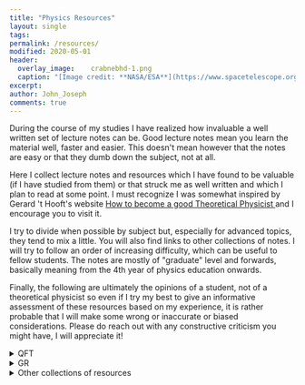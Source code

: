 ```yaml
---
title: "Physics Resources"
layout: single
tags:
permalink: /resources/
modified: 2020-05-01
header:
  overlay_image:  	crabnebhd-1.png
  caption: "[Image credit: **NASA/ESA**](https://www.spacetelescope.org/images/heic0515a/)"
excerpt: 
author: John_Joseph
comments: true
---
```


During the course of my studies I have realized how invaluable a well written set of lecture notes can be. Good lecture notes mean you learn the material well, faster and easier. This doesn't mean however that the notes are easy or that they dumb down the subject, not at all. 



Here I collect lecture notes and resources which I have found to be valuable (if I have studied from them) or that struck me as well written and which I plan to read at some point. I must recognize I was somewhat inspired by Gerard 't Hooft's website
<a href="http://www.staff.science.uu.nl/~gadda001/goodtheorist/index.html"> How to become a good Theoretical Physicist </a> and I encourage you to visit it. 

I try to divide when possible by subject but, especially for advanced topics, they tend to mix a little. You will also find links to other collections of notes. I will try to follow an order of increasing difficulty, which can be useful to fellow students. The notes are mostly of "graduate" level and forwards, basically meaning from the 4th year of physics education onwards. 


Finally, the following are ultimately the opinions of a student, not of a theoretical physicist so even if I try my best to give an informative assessment of these resources based on my experience, it is rather probable that I will make some wrong or inaccurate or biased considerations. 
Please do reach out with any constructive criticism you might have, I will appreciate it!



<details><summary>QFT</summary><br>
  
 
<p>  <span>&#8226;</span>  David Tong's introductory <a href="http://www.damtp.cam.ac.uk/user/tong/qft.html"> QFT </a> notes. <br><br>
  They are a great place to start if you haven't encountered QFT yet. A third year student with good knowledge of QM should find them accesible.  A complementary book of roughly the same level is the one by Maggiore with the bonus of quite a few worked examples and solved problems.
</p>

<p>  <span>&#8226;</span>  <a href="https://zzxianyu.com/notes/">  Solutions </a> to Peskin and Schroeder by Zhong-Zhi Xianyu. <br><br>
  Exercises, I believe,  are the backbone of a physicist's education and one should spend at least as much time doing exercises as reading the theory. Solutions to problems are then a great asset if used correctly. Although I haven't studied much from P&S, I have used it for the problems and the combination with these solutions probably make it the best place to study the fundamentals of QFT from.
</p>

<p>  <span>&#8226;</span> Brando Bellazzini and Stephane Lavignac's QFT II course at ENS. 
<br><br>
  I really enjoyed this course and Brando's <a href="https://sites.google.com/site/brandobellazzini/teaching?authuser=0" > website </a> contains notes for all of his lectures, exercise sessions and homework problems (with solutions). The notes are handwritten but very readable, the homework is in Latex and so are the solutions. The course's two main topics are non abelian gauge theories and spontaneous symmetry breaking. Brando was often original and did not follow a textbook which makes his notes quite valuable.
</p>

  
<p>  <span>&#8226;</span> SISSA's PhD courses QFT <a href="http://www.sissa.it/tpp/phdsection/download.php?ID=1&filename=QFT_Review_Sep9_2019.pdf" > I </a> by Marco Serone and QFT <a href="https://people.sissa.it/~percacci/lectures/topmet/index.html" > II </a> by Roberto Percacci.  
<br> <br>
  SISSA's PhD courses are in general very good (notes-wise at least). It's worth checking out the Theoretical Particle Physics (<a href="https://www.sissa.it/tpp/index.php">TPP</a>), the AstroParticle Physics (<a href="https://www.sissa.it/app/index.php">APP</a>) and the <a href="https://www.statphys.sissa.it/wordpress/">Statistical Physics </a> groups for useful material (and cool research!). 
  The QFT I notes are very good, covering in depth all the fundamental topics of QFT (have a look at the index!). All the techniques developed are then put to use in a final study of the Abelian Higgs model. Definitely notes to master if one wants to have a solid knowledge of field theory, especially for high energy applications. <br>
  The QFT II notes cover some "advanced" topics like solitons, instantons and all that and they give a more advanced treatment of anomalies than the QFT I lectures along with critical phenomena and other things. They are the best notes I have found that treat these topics in a cohesive way (if you know better, please tell me!). 
  
  
  <p>  <span>&#8226;</span> David Tong's notes on Gauge Theory.
  <br><br>
  
  </p>
  
  
  


</p>


</details>



<details><summary>GR</summary>
<p>  <span>&#8226;</span>  David Tong's  <a href="http://www.damtp.cam.ac.uk/user/tong/gr.html" > GR </a> notes   <br><br>
  These are quite new but, as always with Tong, they are excellent to approach the subject and they also start to cover some more advanced topics. Definitely good place to start. A good complementary book for the basics is Schutz's 'A first course in General Relativity'. 
 
 </p>
 
 <p>  <span>&#8226;</span>  Harvey Reall's  <a href="http://www.damtp.cam.ac.uk/user/hsr1000/teaching.html" > notes </a> on  GR  and black holes <br><br>
  Reall's notes on GR are also an excellent starting point. They are a bit more formal than Tong's and cover slightly different topics. My reccomendation would be to read a bit of both and then decide which suits you best and stick to it. His notes on black holes are also very good and formal. In particular, they cover the initial value problem and singularity theorems. Many parts are structured as math books with definitions, propositions and theorems.
 
 </p>
 
  <p>  <span>&#8226;</span>  Paul Townsends's  <a href="https://arxiv.org/abs/gr-qc/9707012" > notes </a> on black holes <br><br>
 Tonwsend's historical notes on black holes are a standard reference and very good for students who want to get into it. He does not cover singularity theorems like Reall though. Again, check both his notes and Reall's and decide what is best for your objectives. Personally, I enjoy better Townsend's style. 
 
 </p>
 
 <p>  <span>&#8226;</span>  Geoffrey Compère's  <a href="https://arxiv.org/abs/1801.07064" > notes </a> on advanced topics in GR <br><br>
  These notes are excellent for starting PhD students in gravity and related fields, especially in holography. They cover many advanced topics which are fundamental for research:  
  
 - The covariant phase space formalism needed to fully understand conserved charges in GR.
  
 - 3D gravity, BTZ black holes and the Chern-Simons formulation. 
 
 - Asymptotic symmetries and, in particular, asymptotically flat spacetimes and the BMS group and memory effect.
 
 - Advanced topics about Kerr black holes like the Kerr/CFT correspondence and quasi-normal modes.
 
 </p>
 
  <p>  <span>&#8226;</span> <a href="https://webspace.science.uu.nl/~vando101/" >  Notes </a>  on black holes edited by Stefan Vandoren and Riccardo Borsato <br><br>
 I haven't personally studied much from the but they seem very complete and well done. They are very didactical and cover many special topics like black branes in AdS, no-hair theorems and perturbations of black hole geometries which are useful from astrophysics to holography.
 </p>
 
 
</details>

<details><summary>Other collections of resources</summary>



</details>


